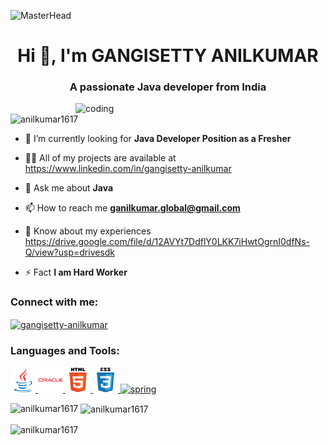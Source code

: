 ![MasterHead](https://camo.githubusercontent.com/b463b135e1c1e02be49b5a821922be8caa5c2ca2274663c1dd30227872f9d59d/68747470733a2f2f6469676974616c65646765746563682e696e2f696d616765732f42616e6e65725f30332e676966)
<h1 align="center">Hi 👋, I'm GANGISETTY ANILKUMAR</h1>
<h3 align="center">A passionate Java developer from India</h3>
<img align="right" alt="coding" width="400" src="https://camo.githubusercontent.com/19db51af5f90f1b152bc0b9078f5fe97053955be5074f03f17019c70345bdcdb/68747470733a2f2f6d69726f2e6d656469756d2e636f6d2f6d61782f313336302f302a37513379765349765f7430696f4a2d5a2e676966">
<p align="left"> <img src="https://komarev.com/ghpvc/?username=anilkumar1617&label=Profile%20views&color=0e75b6&style=flat" alt="anilkumar1617" /> </p>

- 🌱 I’m currently looking for **Java Developer Position as a Fresher**

- 👨‍💻 All of my projects are available at https://www.linkedin.com/in/gangisetty-anilkumar

- 💬 Ask me about **Java**

- 📫 How to reach me **ganilkumar.global@gmail.com**

- 📄 Know about my experiences 
https://drive.google.com/file/d/12AVYt7DdflY0LKK7iHwtOgrnI0dfNs-Q/view?usp=drivesdk

- ⚡ Fact **I am Hard Worker**

<h3 align="left">Connect with me:</h3>
<p align="left">
  <a href="https://www.linkedin.com/in/gangisetty-anilkumar" target="blank"><img align="center" src="https://raw.githubusercontent.com/rahuldkjain/github-profile-readme-generator/master/src/images/icons/Social/linked-in-alt.svg" alt="gangisetty-anilkumar" height="30" width="40" /></a>
</p>

<h3 align="left">Languages and Tools:</h3>
<p align="left"> <a href="https://www.java.com" target="_blank" rel="noreferrer"> <img src="https://raw.githubusercontent.com/devicons/devicon/master/icons/java/java-original.svg" alt="java" width="40" height="40"/>  <a href="https://www.oracle.com/" target="_blank" rel="noreferrer"> <img src="https://raw.githubusercontent.com/devicons/devicon/master/icons/oracle/oracle-original.svg" alt="oracle" width="40" height="40"/> </a>  <a href="https://www.w3.org/html/" target="_blank" rel="noreferrer"> <img src="https://raw.githubusercontent.com/devicons/devicon/master/icons/html5/html5-original-wordmark.svg" alt="html5" width="40" height="40"/> </a>  <a href="https://www.w3schools.com/css/" target="_blank" rel="noreferrer"> <img src="https://raw.githubusercontent.com/devicons/devicon/master/icons/css3/css3-original-wordmark.svg" alt="css3" width="40" height="40"/> </a> <a href="https://spring.io/" target="_blank" rel="noreferrer"> <img src="https://www.vectorlogo.zone/logos/springio/springio-icon.svg" alt="spring" width="40" height="40"/> </a> </p>

<p><img align="left" src="https://github-readme-stats.vercel.app/api/top-langs?username=anilkumar1617&show_icons=true&locale=en&layout=compact" alt="anilkumar1617" /></p>

<p>&nbsp;<img align="center" src="https://github-readme-stats.vercel.app/api?username=anilkumar1617&show_icons=true&locale=en" alt="anilkumar1617" /></p>

<p><img align="center" src="https://github-readme-streak-stats.herokuapp.com/?user=anilkumar1617&" alt="anilkumar1617" /></p>



